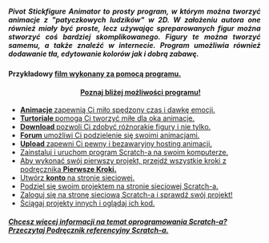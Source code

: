 <h5 align="justify"> <b> Pivot Stickfigure Animator </b> to prosty program, w którym można tworzyć animacje z "patyczkowych ludzików" w 2D. W założeniu autora one również miały być proste, lecz używając spreparowanych figur można stworzyć coś bardziej skomplikowanego. Figury te można tworzyć samemu, a także znaleźć w internecie. Program umożliwia również dodawanie tła, edytowanie kolorów jak i dobrą zabawę.</h5>
<h4> Przykładowy <b><a href="https://www.youtube.com/watch?v=TTPjNExluCM"> film </b> wykonany za pomocą programu.</h4>
<ul> 
<h4 align="center"> Poznaj bliżej możliwości programu! </h4>
<li> <b><a href="http://pivottube.boo.pl/news_cats.php?cat_id=17"> Animacje </b> zapewnią Ci miło spędzony czas i dawkę emocji.</li>
<li> <b><a href="http://pivottube.boo.pl/articles.php?cat_id=1"> Turtoriale </b> pomogą Ci tworzyć miłe dla oka animacje.</li>
<li> <b><a href="http://pivottube.boo.pl/downloads.php"> Download </b> pozwoli Ci zdobyć różnorakie figury i nie tylko.</li>
<li> <b><a href="http://pivottube.boo.pl/forum/index.php"> Forum </b> umożliwi Ci podzielenie się swoimi animacjami.</li>
<li> <b><a href="http://pivottube.boo.pl/upload.php"> Upload </b> zapewni Ci pewny i bezawaryjny hosting animacji.</li>

<li> Zainstaluj i uruchom program Scratch-a na swoim komputerze. </li>
<li> Aby wykonać swój pierwszy projekt, przejdź wszystkie kroki z podręcznika <b><a href=http://info.scratch.mit.edu/sites/infoscratch.media.mit.edu/files/file/GS_14_po.pdf>Pierwsze Kroki.</b> </li>
<li> Utwórz <b><a href=http://scratch.mit.edu/signup>konto </b> na stronie sieciowej.</li>
<li> Podziel się swoim projektem na stronie sieciowej Scratch-a. </li>
<li> Zaloguj się na stronę sieciową Scratch-a i sprawdź swój projekt! </li>
<li> Ściągaj projekty innych i oglądaj ich kod. </li> </ul>
<h5> Chcesz więcej informacji na temat oprogramowania Scratch-a? Przeczytaj <b><a href=http://info.scratch.mit.edu/sites/infoscratch.media.mit.edu/files/file/RG14_po.pdf>  Podręcznik referencyjny</b> Scratch-a.</h5>
